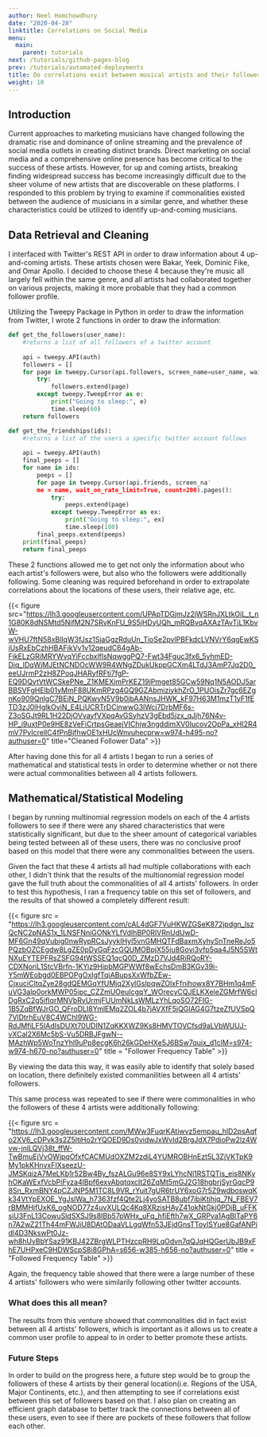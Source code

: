 ```yaml
---
author: Neel Homchowdhury
date: "2020-04-28"
linktitle: Correlations on Social Media 
menu:
  main:
    parent: tutorials
next: /tutorials/github-pages-blog
prev: /tutorials/automated-deployments
title: Do correlations exist between musical artists and their followers on social media?
weight: 10
---
```



## Introduction
Current approaches to marketing musicians have changed following the dramatic rise and dominance of online streaming and the prevalence of social media outlets in creating distinct brands. Direct marketing on social media and a comprehensive online presence has become critical to the success of these artists. However, for up and coming artists, breaking finding widespread success has become increasingly difficult due to the sheer volume of new artists that are discoverable on these platforms. I responded to this problem by trying to examine if commonalities existed between the audience of musicians in a similar genre, and whether these characteristics could be utilized to identify up-and-coming musicians. 


## Data Retrieval and Cleaning
I interfaced with Twitter's REST API in order to draw information about 4 up-and-coming artists. These artists chosen were Bakar, Yeek, Dominic Fike, and Omar Apollo. I decided to choose these 4 because they're music all largely fell within the same genre, and all artists had collaborated together on various projects, making it more probable that they had a common follower profile.

Utilizing the Tweepy Package in Python in order to draw the information from Twitter, I wrote 2 functions in order to draw the information:

```python
def get_the_followers(user_name):
    #returns a list of all followers of a twitter account
    
    api = tweepy.API(auth)
    followers = []
    for page in tweepy.Cursor(api.followers, screen_name=user_name, wait_on_rate_limit=True,count=200).pages():
        try:
            followers.extend(page)
        except tweepy.TweepError as e:
            print("Going to sleep:", e)
            time.sleep(60)
    return followers

def get_the_friendships(ids):
    #returns a list of the users a specific twitter account follows
    
    api = tweepy.API(auth)
    final_peeps = []
    for name in ids:
        peeps = []
        for page in tweepy.Cursor(api.friends, screen_na'
        me = name, wait_on_rate_limit=True, count=200).pages():
            try:
                peeps.extend(page)
            except tweepy.TweepError as ex:
                print("Going to sleep:", ex)
                time.sleep(180)        
        final_peeps.extend(peeps)
    print(final_peeps)
    return final_peeps
```

These 2 functions allowed me to get not only the information about who each artist's followers were, but also who the followers were additionally following. Some cleaning was required beforehand in order to extrapolate correlations about the locations of these users, their relative age, etc. 


{{< figure src="https://lh3.googleusercontent.com/UPApTDGjmJz2jWSRnJXLtkOiL_t_n1G80K8dNSMtd5NifM2N7SRvKnFU_9S5jHDyUQh_mRQBvqAXAzTAvTjL1KbvW-wVHU7ftN58xBlIqW3fJsz1SjaGgzRduUn_TioSe2pvlPBFkdcLVNVrY6qgEwKSiUsRxEbCzhHBAFikVv1v12qeudC64gAb-FikELzGRiMRYWvqYiFccbxlfIsNqwggPQ7-Fwt34Fguc3fx6_5vhmED-Diq_IDqWjMJEtNCNDOcWW9R4WNgZDukUkppGCXm4LTdJ3AmP7Jq2D0_eeUJrmP2zH8ZPoqJHARyfRFti7fgP-EQ9DQytVtWCSkePNe_Z1KMEXjmPrKEZ19jPmget85GCw59Nq1N5AODJ5arBBSVFgHElb01yMmF88UKmRPzg4GQ9GZAbmiziykhZrO_1PUOisZr7gc6EZgnKo909QnlgC7BEiN_PQKwyN5V9b0jbAANnsJHWK_kF97H63M1mzT1yF1fETD3zJ0lHglkOviN_E4LjUCRTrDCinwwG3lWcj7DrbMF6s-Z3oSGJt9RL1H22DjOVvayfVXpqAvGSyhzV3gEbd5jzx_qJjh76N4v-HP_i9uxtP0e9HE8zVeFiCrtpsGeaejVIChjw3ngddimXV0Iucov2OpPa_xHI2R4mV7PvIcrelIC4fPnBjfhwOE1xHUcWnvuhecprw=w974-h495-no?authuser=0" title="Cleaned Follower Data" >}} 




After having done this for all 4 artists I began to run a series of mathematical and statistical tests in order to determine whether or not there were actual commonalities between all 4 artists followers.


## Mathematical/Statistical Modeling

I began by running multinomial regression models on each of the 4 artists followers to see if there were any shared characteristics that were statistically significant, but due to the sheer amount of categorical variables being tested between all of these users, there was no conclusive proof based on this model that there were any commonalities between the users. 

Given the fact that these 4 artists all had multiple collaborations with each other, I didn't think that the results of the multionomial regression model gave the full truth about the commonalities of all 4 artists' followers. In order to test this hypothesis, I ran a frequency table on this set of followers, and the results of that showed a completely different result:


{{< figure src = "https://lh3.googleusercontent.com/cAL4dGF7VuHKWZGSeK872jpdgn_lszQcNC2pNAS1x_1LNSFNniGONkYLfVdIhBP0RIVRnUdUwD-MF6Gn49qVubig0nwRypRCsJyykIHyl5vnGMHQTFdBaxmXyhySnTneReJo5PQzbOZCEgdw8LgZE0pDyGqFzcGQUMOBpjX55ju8Govi3vfp5qa4J5N5SWtNXuEYTEPFRsZSFG94tWSSEQ1qcQ0D_ZMzD7VJd4RiRQoRY-CDXNoriL1StcVBrfn-1KYiz9HipbMGPWWf8wEchsDmB3KGv39i-Y5mWEobgd0EBPOPgOxIgfTqiABupsXxWfbZEw-CjxuciCItqZye28gdQEMGqYfUMjq2XyIGslpqwZOlxFfnihowx8Y7BHm1q4mFuVG3alp0orkMWP05ipc_CZZmUOeuIcgqY_WOrecyCQJELKXeleZGMrfW6cIDgRxC2g5ifIqrMNVbRvUrmjFUUmNkLsWMLzYhLqoSO72FIG-1B5ZqBfWJrGO_QFroDLI8YmlEMq2ZOL4b7jAVXfF5jQGIAG4G7tzeZfUVSpQ7VlDtrhEuV8C4WChI9WG-RdJMfiLF5IAdIsDUXt70UDIN1ZqKKXWZ9Ks8HMVTOVCfsd9aLVbWUUJ-vXCal2X6Mc5bS-Vu5DRBJFgwN--MAzhWp5WoTnzYhl9uPp8ecgK6h26kGDeHXe5J6BSw7quix_d1clM=s974-w974-h670-no?authuser=0" title = "Follower Frequency Table" >}}

By viewing the data this way, it was easily able to identify that solely based on location, there definitely existed commanilities between all 4 artists' followers.

This same process was repeated to see if there were commonalities in who the followers of these 4 artists were additionally following:

{{< figure src = "https://lh3.googleusercontent.com/MWw3FuqrKAtiwvz5empau_hlD2psAqfo2XV6_cDPvk3s2Z5ltiHo2rYQOED9Ds0vidwJxWvld2BrgJdX7PdioPw2lz4Wvw-jnlLQVj38t_ffW-TwBmuEjVvOWjpqOfxfCACMUdOXZM2zdiL4YUMROBHnEzt5L3ZjVKTpK9My1pkKHnvxFIXseezU-JMSKqizA7MeLKb1r52Bw4By_fszALGu96e8SY9xLYhcNl1RSTQTis_eis8NKyhOKaWExfVcbPiFyza4lBpf6exvAbqtqxcIt26ZqMt5mGJ2G18hgbrjSyrGqcP98Sn_RxmBNY4pCZJNP5M1TC8L9VR_rYuit7gUR6trUY6xoG7r5Z9wdboswqKk34VtYpEXOE_YgJslWa_h7363fzf4Qte2Lj4yoSATB8ubf7ibiKtihjq_7N_FBEV7rBMMHjfUxK6_ogNOD77z4uvXULQc4Kq8XRzisHAyZ41okNtGkj0PDjB_uFFKsiU3FnL13CowuSldSXSJ9s8IBb57pWHx_uFq_hfiEfth7wX_GRPva1AgBlTaPY6n7A2wZ21Th44mFWJiU8DAtODaaVLLgqWfn53JEjdGnsTToyISYue8GafANPidl4D3NkswPt0Jz-wh8hUvBbYSaz91KBJ42ZBrgWLPTHzcpRH9LqOdvn7qQJqHQGerUbJB9xFhE7UHPxeC9HDWScpS8i8GPhA=s656-w385-h656-no?authuser=0" title = "Followed Frequency Table" >}}

Again, the frequency table showed that there were a large number of these 4 artists' followers who were similarily following other twitter accounts.


### What does this all mean?
The results from this venture showed that commonalities did in fact exist between all 4 artists' followers, which is important as it allows us to create a common user profile to appeal to in order to better promote these artists. 

### Future Steps

In order to build on the progress here, a future step would be to group the followers of these 4 artists by their general location(i.e. Regions of the USA, Major Continents, etc.), and then attempting to see if correlations exist between this set of followers based on that. I also plan on creating an efficient graph database to better track the connections between all of these users, even to see if there are pockets of these followers that follow each other.
